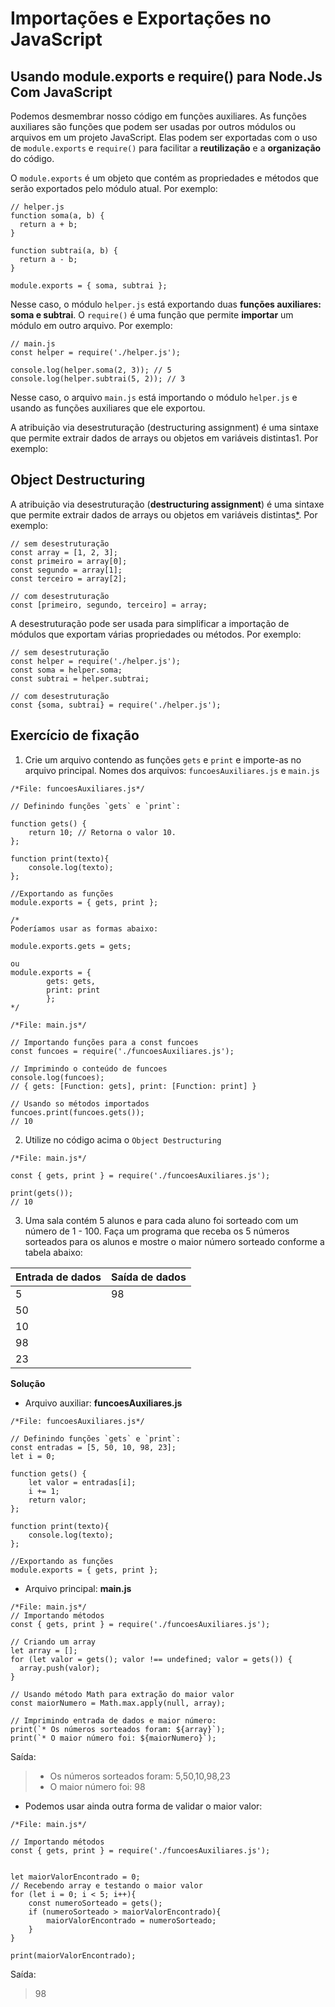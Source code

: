 # Importações e Exportações no JavaScript

## Usando module.exports e require() para Node.Js Com JavaScript

Podemos desmembrar nosso código em funções auxiliares. As funções auxiliares são funções que podem ser usadas por outros módulos ou arquivos em um projeto JavaScript. Elas podem ser exportadas com o uso de `module.exports` e `require()` para facilitar a **reutilização** e a **organização** do código.

O `module.exports` é um objeto que contém as propriedades e métodos que serão exportados pelo módulo atual. Por exemplo:

```
// helper.js
function soma(a, b) {
  return a + b;
}

function subtrai(a, b) {
  return a - b;
}

module.exports = { soma, subtrai };
```

Nesse caso, o módulo `helper.js` está exportando duas **funções auxiliares: soma e subtrai**. O `require()` é uma função que permite **importar** um módulo em outro arquivo. Por exemplo:

```
// main.js
const helper = require('./helper.js');

console.log(helper.soma(2, 3)); // 5
console.log(helper.subtrai(5, 2)); // 3
```

Nesse caso, o arquivo `main.js` está importando o módulo `helper.js` e usando as funções auxiliares que ele exportou.



A atribuição via desestruturação (destructuring assignment) é uma sintaxe que permite extrair dados de arrays ou objetos em variáveis distintas1. Por exemplo:

## Object Destructuring

A atribuição via desestruturação (**destructuring assignment**) é uma sintaxe que permite extrair dados de arrays ou objetos em variáveis distintas[*](https://developer.mozilla.org/pt-BR/docs/Web/JavaScript/Reference/Operators/Destructuring_assignment). Por exemplo:

```
// sem desestruturação
const array = [1, 2, 3];
const primeiro = array[0];
const segundo = array[1];
const terceiro = array[2];

// com desestruturação
const [primeiro, segundo, terceiro] = array;
```

A desestruturação pode ser usada para simplificar a importação de módulos que exportam várias propriedades ou métodos. Por exemplo:

```
// sem desestruturação
const helper = require('./helper.js');
const soma = helper.soma;
const subtrai = helper.subtrai;

// com desestruturação
const {soma, subtrai} = require('./helper.js');
```

## Exercício de fixação

1. Crie um arquivo contendo as funções `gets` e `print` e importe-as no arquivo principal. Nomes dos arquivos: `funcoesAuxiliares.js` e `main.js`

```
/*File: funcoesAuxiliares.js*/ 

// Definindo funções `gets` e `print`:

function gets() {
	return 10; // Retorna o valor 10.
};

function print(texto){
	console.log(texto);
};

//Exportando as funções
module.exports = { gets, print };

/*
Poderíamos usar as formas abaixo:

module.exports.gets = gets;

ou 
module.exports = { 
		gets: gets, 
        print: print
        };
*/

```

```
/*File: main.js*/ 

// Importando funções para a const funcoes
const funcoes = require('./funcoesAuxiliares.js');

// Imprimindo o conteúdo de funcoes
console.log(funcoes); 
// { gets: [Function: gets], print: [Function: print] }

// Usando so métodos importados
funcoes.print(funcoes.gets()); 
// 10

```

2. Utilize no código acima o `Object Destructuring`

```
/*File: main.js*/

const { gets, print } = require('./funcoesAuxiliares.js');

print(gets());
// 10
```
3. Uma sala contém 5 alunos e para cada aluno foi sorteado com um número de 1 - 100. Faça um programa que receba os 5 números sorteados para os alunos e mostre o maior número sorteado conforme a tabela abaixo:


| Entrada de dados | Saída de dados |
| ---------------- | -------------- |
| 5                | 98             |
| 50               |                |
| 10               |                |
| 98               |                |
| 23               |                |


**Solução**

- Arquivo auxiliar:  **funcoesAuxiliares.js**

```
/*File: funcoesAuxiliares.js*/ 

// Definindo funções `gets` e `print`:
const entradas = [5, 50, 10, 98, 23];
let i = 0;

function gets() {
	let valor = entradas[i];
    i += 1; 
	return valor;
};

function print(texto){
	console.log(texto);
};

//Exportando as funções
module.exports = { gets, print };
```

- Arquivo principal: **main.js**

```
/*File: main.js*/
// Importando métodos
const { gets, print } = require('./funcoesAuxiliares.js');

// Criando um array
let array = [];
for (let valor = gets(); valor !== undefined; valor = gets()) {
  array.push(valor);
}

// Usando método Math para extração do maior valor
const maiorNumero = Math.max.apply(null, array);

// Imprimindo entrada de dados e maior número:
print(`* Os números sorteados foram: ${array}`);
print(`* O maior número foi: ${maiorNumero}`);
```
Saída:
> * Os números sorteados foram: 5,50,10,98,23
> * O maior número foi: 98

* Podemos usar ainda outra forma de validar o maior valor:

```
/*File: main.js*/

// Importando métodos
const { gets, print } = require('./funcoesAuxiliares.js');


let maiorValorEncontrado = 0;
// Recebendo array e testando o maior valor
for (let i = 0; i < 5; i++){
    const numeroSorteado = gets();
    if (numeroSorteado > maiorValorEncontrado){
        maiorValorEncontrado = numeroSorteado;
    }
}

print(maiorValorEncontrado);
```
Saída:
> 98
